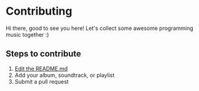 # Contributing

Hi there, good to see you here! Let's collect some awesome programming music together :)

## Steps to contribute

1. [Edit the README.md](https://github.com/mariusschulz/programming-music/edit/master/README.md)
2. Add your album, soundtrack, or playlist
3. Submit a pull request
